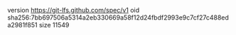 version https://git-lfs.github.com/spec/v1
oid sha256:7bb697506a5314a2eb330669a58f12d24fbdf2993e9c7cf27c488eda2981f851
size 11549
